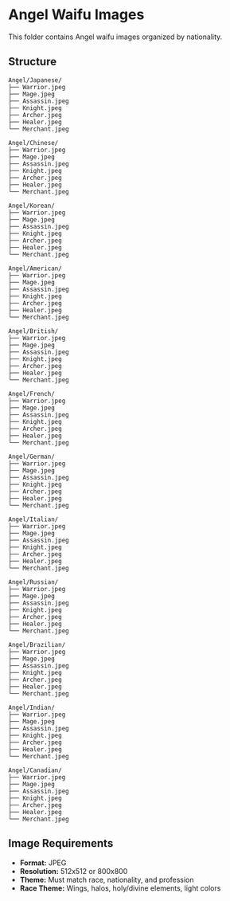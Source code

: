 # Angel Waifu Images

This folder contains Angel waifu images organized by nationality.

## Structure

```
Angel/Japanese/
├── Warrior.jpeg
├── Mage.jpeg
├── Assassin.jpeg
├── Knight.jpeg
├── Archer.jpeg
├── Healer.jpeg
└── Merchant.jpeg

Angel/Chinese/
├── Warrior.jpeg
├── Mage.jpeg
├── Assassin.jpeg
├── Knight.jpeg
├── Archer.jpeg
├── Healer.jpeg
└── Merchant.jpeg

Angel/Korean/
├── Warrior.jpeg
├── Mage.jpeg
├── Assassin.jpeg
├── Knight.jpeg
├── Archer.jpeg
├── Healer.jpeg
└── Merchant.jpeg

Angel/American/
├── Warrior.jpeg
├── Mage.jpeg
├── Assassin.jpeg
├── Knight.jpeg
├── Archer.jpeg
├── Healer.jpeg
└── Merchant.jpeg

Angel/British/
├── Warrior.jpeg
├── Mage.jpeg
├── Assassin.jpeg
├── Knight.jpeg
├── Archer.jpeg
├── Healer.jpeg
└── Merchant.jpeg

Angel/French/
├── Warrior.jpeg
├── Mage.jpeg
├── Assassin.jpeg
├── Knight.jpeg
├── Archer.jpeg
├── Healer.jpeg
└── Merchant.jpeg

Angel/German/
├── Warrior.jpeg
├── Mage.jpeg
├── Assassin.jpeg
├── Knight.jpeg
├── Archer.jpeg
├── Healer.jpeg
└── Merchant.jpeg

Angel/Italian/
├── Warrior.jpeg
├── Mage.jpeg
├── Assassin.jpeg
├── Knight.jpeg
├── Archer.jpeg
├── Healer.jpeg
└── Merchant.jpeg

Angel/Russian/
├── Warrior.jpeg
├── Mage.jpeg
├── Assassin.jpeg
├── Knight.jpeg
├── Archer.jpeg
├── Healer.jpeg
└── Merchant.jpeg

Angel/Brazilian/
├── Warrior.jpeg
├── Mage.jpeg
├── Assassin.jpeg
├── Knight.jpeg
├── Archer.jpeg
├── Healer.jpeg
└── Merchant.jpeg

Angel/Indian/
├── Warrior.jpeg
├── Mage.jpeg
├── Assassin.jpeg
├── Knight.jpeg
├── Archer.jpeg
├── Healer.jpeg
└── Merchant.jpeg

Angel/Canadian/
├── Warrior.jpeg
├── Mage.jpeg
├── Assassin.jpeg
├── Knight.jpeg
├── Archer.jpeg
├── Healer.jpeg
└── Merchant.jpeg

```

## Image Requirements

- **Format:** JPEG
- **Resolution:** 512x512 or 800x800
- **Theme:** Must match race, nationality, and profession
- **Race Theme:** Wings, halos, holy/divine elements, light colors
